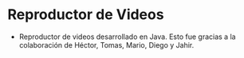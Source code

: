 # Reproductor de Videos
- Reproductor de videos desarrollado en Java. Esto fue gracias a la colaboración de Héctor, Tomas, Mario, Diego y Jahir.
